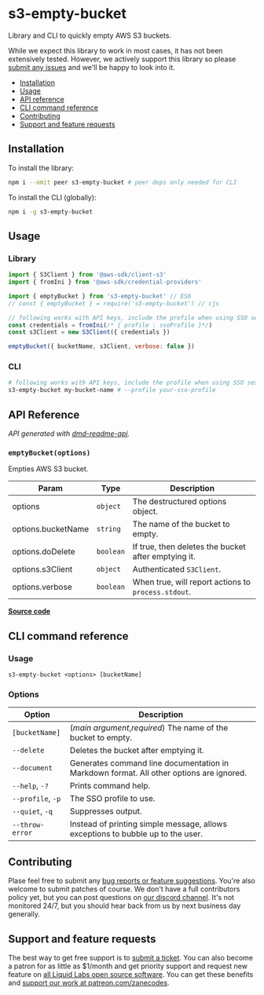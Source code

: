 # s3-empty-bucket

Library and CLI to quickly empty AWS S3 buckets.

While we expect this library to work in most cases, it has not been extensively tested. However, we actively support this library so please [submit any issues](https://github.com/liquid-labs/s3-empty-bucket/issues) and we'll be happy to look into it.

- [Installation](#installation)
- [Usage](#usage)
- [API reference](#api-reference)
- [CLI command reference](#cli-command-reference)
- [Contributing](#contributing)
- [Support and feature requests](#support-and-feature-requests)

## Installation

To install the library:
```bash
npm i --omit peer s3-empty-bucket # peer deps only needed for CLI
```

To install the CLI (globally):
```bash
npm i -g s3-empty-bucket
```

## Usage

### Library

```javascript
import { S3Client } from '@aws-sdk/client-s3'
import { fromIni } from '@aws-sdk/credential-providers'

import { emptyBucket } from 's3-empty-bucket' // ES6
// const { emptyBucket } = require('s3-empty-bucket') // cjs

// following works with API keys, include the profile when using SSO sessions
const credentials = fromIni(/* { profile : ssoProfile }*/)
const s3Client = new S3Client({ credentials })

emptyBucket({ bucketName, s3Client, verbose: false })
```

### CLI

```bash
# following works with API keys, include the profile when using SSO sessions
s3-empty-bucket my-bucket-name # --profile your-sso-profile
```
##  API Reference
_API generated with [dmd-readme-api](https://www.npmjs.com/package/dmd-readme-api)._

<a id="emptyBucket"></a>
### `emptyBucket(options)`

Empties AWS S3 bucket.


| Param | Type | Description |
| --- | --- | --- |
| options | `object` | The destructured options object. |
| options.bucketName | `string` | The name of the bucket to empty. |
| options.doDelete | `boolean` | If true, then deletes the bucket after emptying it. |
| options.s3Client | `object` | Authenticated `S3Client`. |
| options.verbose | `boolean` | When true, will report actions to `process.stdout`. |


[**Source code**](./src/lib/s3-empty-bucket.mjs#L11)

## CLI command reference

### Usage

`s3-empty-bucket <options> [bucketName]`

### Options

|Option|Description|
|------|------|
|`[bucketName]`|(_main argument_,_required_) The name of the bucket to empty.|
|`--delete`|Deletes the bucket after emptying it.|
|`--document`|Generates command line documentation in Markdown format. All other options are ignored.|
|`--help`, `-?`|Prints command help.|
|`--profile`, `-p`|The SSO profile to use.|
|`--quiet`, `-q`|Suppresses output.|
|`--throw-error`|Instead of printing simple message, allows exceptions to bubble up to the user.|



## Contributing

Plase feel free to submit any [bug reports or feature suggestions](https://github.com/liquid-labs/s3-empty-bucket/issues). You're also welcome to submit patches of course. We don't have a full contributors policy yet, but you can post questions on [our discord channel](https://discord.gg/QWAav6fZ5C). It's not monitored 24/7, but you should hear back from us by next business day generally.

## Support and feature requests

The best way to get free support is to [submit a ticket](https://github.com/liquid-labs/s3-empty-bucket/issues). You can also become a patron for as little as $1/month and get priority support and request new feature on [all Liquid Labs open source software](https://github.com/liquid-labs). You can get these benefits and [support our work at patreon.com/zanecodes](https://www.patreon.com/zanecodes).